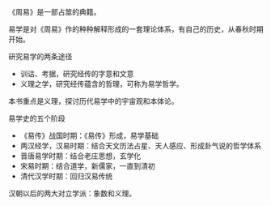 
《周易》是一部占筮的典籍。

易学是对《周易》作的种种解释形成的一套理论体系，有自己的历史，从春秋时期开始。

研究易学的两条途径
+ 训诂、考据，研究经传的字意和文意
+ 义理之学，研究经传蕴含的哲理，可称为易学哲学。

本书重点是义理，探讨历代易学中的宇宙观和本体论。

易学史的五个阶段
+ 《易传》战国时期：《易传》形成，易学基础
+ 两汉经学，汉易时期：结合天文历法占星、天人感应、形成卦气说的哲学体系
+ 晋唐易学时期：结合老庄思想，玄学化
+ 宋易时期：结合道学，新儒家，一直到清初
+ 清代汉学时期：回归汉易传统

汉朝以后的两大对立学派：象数和义理。



